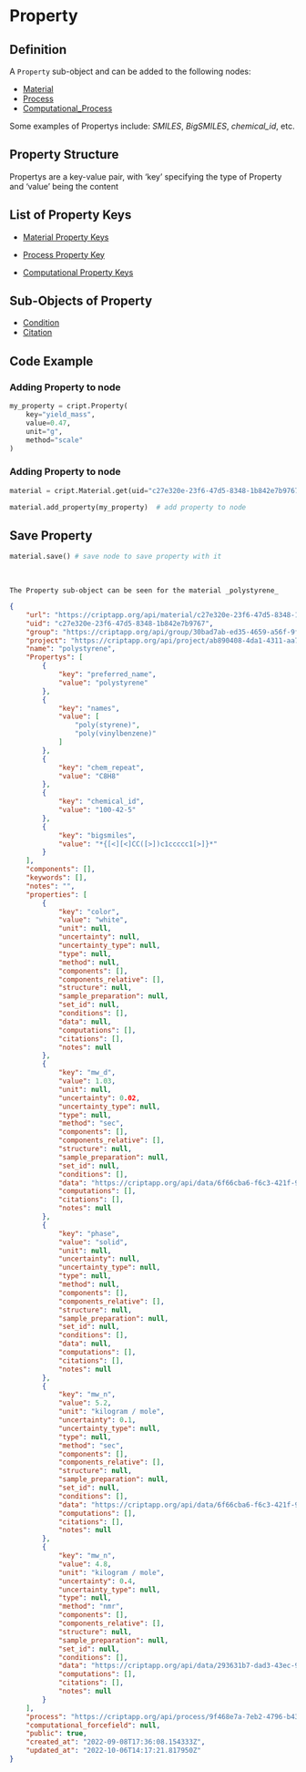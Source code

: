 # Property

## Definition

A `Property` sub-object and can be added to the following nodes:

* <a href="../nodes/material" target="_blank">Material</a>
* <a href="../nodes/process" target="_blank">Process</a>
* <a href="../nodes/computational_process" target="_blank">Computational_Process</a>

Some examples of Propertys include: _SMILES_, _BigSMILES_, _chemical_id_, etc.

## Property Structure

Propertys are a key-value pair, with ‘key’ specifying the type of Property and
‘value’ being the content

## List of Property Keys
* <a href="https://criptapp.org/keys/material-property-key/" target="_blank">
    Material Property Keys
</a>

* <a href="https://criptapp.org/keys/process-property-key/" target="_blank">
    Process Property Key
</a>

* <a href="https://criptapp.org/keys/computational-process-property-key/" target="_blank">
    Computational Property Keys
</a>


## Sub-Objects of Property
* <a href="../../subobjects/condition" target="_blank">Condition</a>
* <a href="../../subobjects/citation" target="_blank">Citation</a>

## Code Example

### Adding Property to node
```python
my_property = cript.Property(
    key="yield_mass", 
    value=0.47, 
    unit="g", 
    method="scale"
)
```

### Adding Property to node
```python
material = cript.Material.get(uid="c27e320e-23f6-47d5-8348-1b842e7b9767") # get node

material.add_property(my_property)  # add property to node
```

## Save Property
```python
material.save() # save node to save property with it
```


<br/>

    The Property sub-object can be seen for the material _polystyrene_

```json linenums="1"  hl_lines="35-131"
{
    "url": "https://criptapp.org/api/material/c27e320e-23f6-47d5-8348-1b842e7b9767/",
    "uid": "c27e320e-23f6-47d5-8348-1b842e7b9767",
    "group": "https://criptapp.org/api/group/30bad7ab-ed35-4659-a56f-9fc384d996f4/",
    "project": "https://criptapp.org/api/project/ab890408-4da1-4311-aa7e-6a4f7897619f/",
    "name": "polystyrene",
    "Propertys": [
        {
            "key": "preferred_name",
            "value": "polystyrene"
        },
        {
            "key": "names",
            "value": [
                "poly(styrene)",
                "poly(vinylbenzene)"
            ]
        },
        {
            "key": "chem_repeat",
            "value": "C8H8"
        },
        {
            "key": "chemical_id",
            "value": "100-42-5"
        },
        {
            "key": "bigsmiles",
            "value": "*{[<][<]CC([>])c1ccccc1[>]}*"
        }
    ],
    "components": [],
    "keywords": [],
    "notes": "",
    "properties": [
        {
            "key": "color",
            "value": "white",
            "unit": null,
            "uncertainty": null,
            "uncertainty_type": null,
            "type": null,
            "method": null,
            "components": [],
            "components_relative": [],
            "structure": null,
            "sample_preparation": null,
            "set_id": null,
            "conditions": [],
            "data": null,
            "computations": [],
            "citations": [],
            "notes": null
        },
        {
            "key": "mw_d",
            "value": 1.03,
            "unit": null,
            "uncertainty": 0.02,
            "uncertainty_type": null,
            "type": null,
            "method": "sec",
            "components": [],
            "components_relative": [],
            "structure": null,
            "sample_preparation": null,
            "set_id": null,
            "conditions": [],
            "data": "https://criptapp.org/api/data/6f66cba6-f6c3-421f-9384-07105cb540fa/",
            "computations": [],
            "citations": [],
            "notes": null
        },
        {
            "key": "phase",
            "value": "solid",
            "unit": null,
            "uncertainty": null,
            "uncertainty_type": null,
            "type": null,
            "method": null,
            "components": [],
            "components_relative": [],
            "structure": null,
            "sample_preparation": null,
            "set_id": null,
            "conditions": [],
            "data": null,
            "computations": [],
            "citations": [],
            "notes": null
        },
        {
            "key": "mw_n",
            "value": 5.2,
            "unit": "kilogram / mole",
            "uncertainty": 0.1,
            "uncertainty_type": null,
            "type": null,
            "method": "sec",
            "components": [],
            "components_relative": [],
            "structure": null,
            "sample_preparation": null,
            "set_id": null,
            "conditions": [],
            "data": "https://criptapp.org/api/data/6f66cba6-f6c3-421f-9384-07105cb540fa/",
            "computations": [],
            "citations": [],
            "notes": null
        },
        {
            "key": "mw_n",
            "value": 4.8,
            "unit": "kilogram / mole",
            "uncertainty": 0.4,
            "uncertainty_type": null,
            "type": null,
            "method": "nmr",
            "components": [],
            "components_relative": [],
            "structure": null,
            "sample_preparation": null,
            "set_id": null,
            "conditions": [],
            "data": "https://criptapp.org/api/data/293631b7-dad3-43ec-96b7-86f233f444c7/",
            "computations": [],
            "citations": [],
            "notes": null
        }
    ],
    "process": "https://criptapp.org/api/process/9f468e7a-7eb2-4796-b438-29fccfea4b4f/",
    "computational_forcefield": null,
    "public": true,
    "created_at": "2022-09-08T17:36:08.154333Z",
    "updated_at": "2022-10-06T14:17:21.817950Z"
}
```
